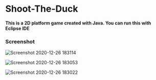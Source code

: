 # Shoot-The-Duck
<b>This is a 2D platform game created with Java. You can run this with Eclipse IDE</b>

<h3>Screenshot</h3>


![Screenshot 2020-12-26 183114](https://user-images.githubusercontent.com/21175687/103151477-91bb9680-47a8-11eb-9b51-24aa2847932d.png)

![Screenshot 2020-12-26 183053](https://user-images.githubusercontent.com/21175687/103151482-98e2a480-47a8-11eb-939f-430605f9858f.png)

![Screenshot 2020-12-26 183022](https://user-images.githubusercontent.com/21175687/103151479-94b68700-47a8-11eb-99fd-468ecc64eb1d.png)
